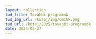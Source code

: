 ```yaml
---
layout: collection
tud_title: További programok
tud_img_url: /kutej/img/omikk.png
tud_url: /kutej/2025/tovabbi-programok
date: 2024-08-27
---
```

